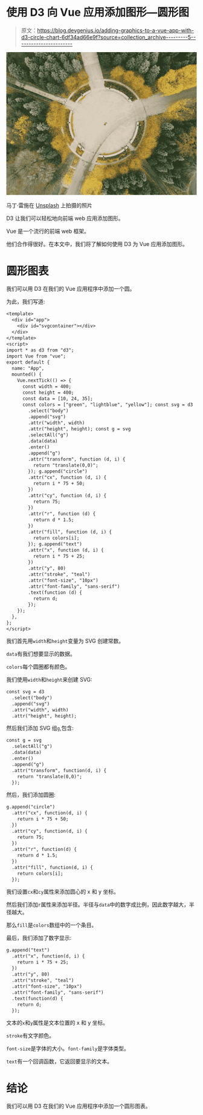 # 使用 D3 向 Vue 应用添加图形—圆形图

> 原文：<https://blog.devgenius.io/adding-graphics-to-a-vue-app-with-d3-circle-chart-6df34ad66e9f?source=collection_archive---------5----------------------->

![](img/fff32a568b353606ce49915b82446d4a.png)

马丁·雷施在 [Unsplash](https://unsplash.com?utm_source=medium&utm_medium=referral) 上拍摄的照片

D3 让我们可以轻松地向前端 web 应用添加图形。

Vue 是一个流行的前端 web 框架。

他们合作得很好。在本文中，我们将了解如何使用 D3 为 Vue 应用添加图形。

# 圆形图表

我们可以用 D3 在我们的 Vue 应用程序中添加一个圆。

为此，我们写道:

```
<template>
  <div id="app">
    <div id="svgcontainer"></div>
  </div>
</template>
<script>
import * as d3 from "d3";
import Vue from "vue";
export default {
  name: "App",
  mounted() {
    Vue.nextTick(() => {
      const width = 400;
      const height = 400;
      const data = [10, 24, 35];
      const colors = ["green", "lightblue", "yellow"]; const svg = d3
        .select("body")
        .append("svg")
        .attr("width", width)
        .attr("height", height); const g = svg
        .selectAll("g")
        .data(data)
        .enter()
        .append("g")
        .attr("transform", function (d, i) {
          return "translate(0,0)";
        }); g.append("circle")
        .attr("cx", function (d, i) {
          return i * 75 + 50;
        })
        .attr("cy", function (d, i) {
          return 75;
        })
        .attr("r", function (d) {
          return d * 1.5;
        })
        .attr("fill", function (d, i) {
          return colors[i];
        }); g.append("text")
        .attr("x", function (d, i) {
          return i * 75 + 25;
        })
        .attr("y", 80)
        .attr("stroke", "teal")
        .attr("font-size", "10px")
        .attr("font-family", "sans-serif")
        .text(function (d) {
          return d;
        });
    });
  },
};
</script>
```

我们首先用`width`和`height`变量为 SVG 创建常数。

`data`有我们想要显示的数据。

`colors`每个圆圈都有颜色。

我们使用`width`和`height`来创建 SVG:

```
const svg = d3
  .select("body")
  .append("svg")
  .attr("width", width)
  .attr("height", height);
```

然后我们添加 SVG 组`g`,包含:

```
const g = svg
  .selectAll("g")
  .data(data)
  .enter()
  .append("g")
  .attr("transform", function(d, i) {
    return "translate(0,0)";
  });
```

然后，我们添加圆圈:

```
g.append("circle")
  .attr("cx", function(d, i) {
    return i * 75 + 50;
  })
  .attr("cy", function(d, i) {
    return 75;
  })
  .attr("r", function(d) {
    return d * 1.5;
  })
  .attr("fill", function(d, i) {
    return colors[i];
  });
```

我们设置`cx`和`cy`属性来添加圆心的 x 和 y 坐标。

然后我们添加`r`属性来添加半径。半径与`data`中的数字成比例，因此数字越大，半径越大。

那么`fill`是`colors`数组中的一个条目。

最后，我们添加了数字显示:

```
g.append("text")
  .attr("x", function(d, i) {
    return i * 75 + 25;
  })
  .attr("y", 80)
  .attr("stroke", "teal")
  .attr("font-size", "10px")
  .attr("font-family", "sans-serif")
  .text(function(d) {
    return d;
  });
```

文本的`x`和`y`属性是文本位置的 x 和 y 坐标。

`stroke`有文字颜色。

`font-size`是字体的大小。`font-family`是字体类型。

`text`有一个回调函数，它返回要显示的文本。

# 结论

我们可以用 D3 在我们的 Vue 应用程序中添加一个圆形图表。